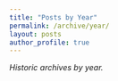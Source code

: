 ```yaml
---
title: "Posts by Year"
permalink: /archive/year/
layout: posts
author_profile: true
---
```


_Historic archives by year._
